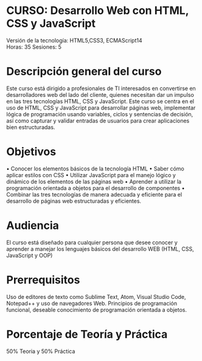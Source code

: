 # CURSO: Desarrollo Web con HTML, CSS y JavaScript			
Versión de la tecnología: HTML5,CSS3, ECMAScript14			
Horas: 35               Sesiones: 5    

# Descripción general del curso		

Este curso está dirigido a profesionales de TI interesados en convertirse en desarrolladores web del lado del cliente, quienes necesitan dar un impulso en las tres tecnologías HTML, CSS y JavaScript. Este curso se centra en el uso de HTML, CSS y JavaScript para desarrollar páginas web, implementar lógica de programación usando variables, ciclos y sentencias de decisión, así como capturar y validar entradas de usuarios para crear aplicaciones bien estructuradas.	

# Objetivos		

•	Conocer los elementos básicos de la tecnología HTML
•	Saber cómo aplicar estilos con CSS
•	Utilizar JavaScript para el manejo lógico y dinámico de los elementos de las páginas web
•	Aprender a utilizar la programación orientada a objetos para el desarrollo de componentes
•	Combinar las tres tecnologías de manera adecuada y eficiente para el desarrollo de páginas web estructuradas y eficientes.	

# Audiencia 		

El curso está diseñado para cualquier persona que desee conocer y aprender a manejar los lenguajes básicos del desarrollo WEB (HTML, CSS, JavaScript y OOP) 	

# Prerrequisitos

Uso de editores de texto como Sublime Text, Atom, Visual Studio Code, Notepad++ y uso de navegadores Web. Principios de programación funcional, deseable conocimiento de programación orientada a objetos.	

# Porcentaje de Teoría y Práctica

50% Teoria y 50% Práctica	
